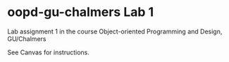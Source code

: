 # oopd-gu-chalmers Lab 1
Lab assignment 1 in the course Object-oriented Programming and Design, GU/Chalmers

See Canvas for instructions.

